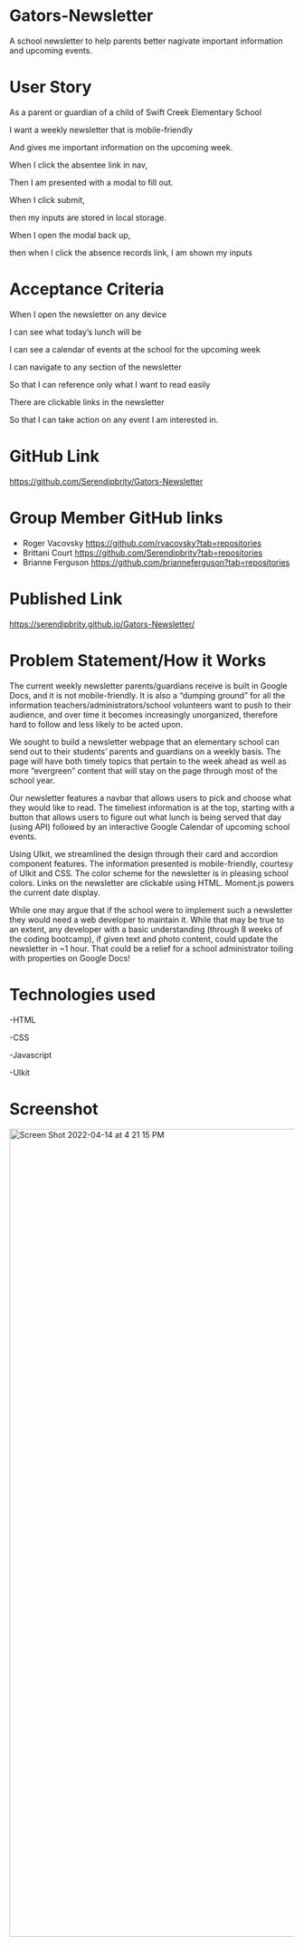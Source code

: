 # Gators-Newsletter
A school newsletter to help parents better nagivate important information and upcoming events.

# User Story
As a parent or guardian of a child of Swift Creek Elementary School

I want a weekly newsletter that is mobile-friendly

And gives me important information on the upcoming week.

When I click the absentee link in nav,

Then I am presented with a modal to fill out.

When I click submit,

then my inputs are stored in local storage.

When I open the modal back up,

then when I click the absence records link, I am shown my inputs

# Acceptance Criteria
When I open the newsletter on any device

I can see what today’s lunch will be

I can see a calendar of events at the school for the upcoming week

I can navigate to any section of the newsletter

So that I can reference only what I want to read easily

There are clickable links in the newsletter

So that I can take action on any event I am interested in.



# GitHub Link
https://github.com/Serendipbrity/Gators-Newsletter

# Group Member GitHub links
- Roger Vacovsky
https://github.com/rvacovsky?tab=repositories
- Brittani Court
https://github.com/Serendipbrity?tab=repositories
- Brianne Ferguson
https://github.com/brianneferguson?tab=repositories

# Published Link
https://serendipbrity.github.io/Gators-Newsletter/

# Problem Statement/How it Works
The current weekly newsletter parents/guardians receive is built in Google Docs, and it is not mobile-friendly. It is also a “dumping ground” for all the information teachers/administrators/school volunteers want to push to their audience, and over time it becomes increasingly unorganized, therefore hard to follow and less likely to be acted upon.

We sought to build a newsletter webpage that an elementary school can send out to their students’ parents and guardians on a weekly basis. The page will have both timely topics that pertain to the week ahead as well as more “evergreen” content that will stay on the page through most of the school year.

Our newsletter features a navbar that allows users to pick and choose what they would like to read. The timeliest information is at the top, starting with a button that allows users to figure out what lunch is being served that day (using API) followed by an interactive Google Calendar of upcoming school events. 

Using UIkit, we streamlined the design through their card and accordion component features. The information presented is mobile-friendly, courtesy of UIkit and CSS. The color scheme for the newsletter is in pleasing school colors. Links on the newsletter are clickable using HTML. Moment.js powers the current date display.

While one may argue that if the school were to implement such a newsletter they would need a web developer to maintain it. While that may be true to an extent, any developer with a basic understanding (through 8 weeks of the coding bootcamp), if given text and photo content, could update the newsletter in ~1 hour. That could be a relief for a school administrator toiling with properties on Google Docs!


# Technologies used
-HTML

-CSS

-Javascript

-Ulkit

# Screenshot 

<img width="1427" alt="Screen Shot 2022-04-14 at 4 21 15 PM" src="https://user-images.githubusercontent.com/96275616/163469976-41781280-b826-406b-b971-6f9f5ae3e00c.png">



